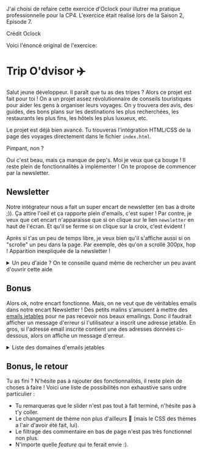 J'ai choisi de refaire cette exercice d'Oclock pour illutrer ma pratique professionnelle pour la CP4. L'exercice était réalisé lors de la Saison 2, Episode 7.

Crédit Oclock

Voici l'énoncé original de l'exercice:

# Trip O'dvisor :airplane:

Salut jeune développeur. Il paraît que tu as des tripes ? Alors ce projet est fait pour toi !
On a un projet assez révolutionnaire de conseils touristiques pour aider les gens à organiser leurs voyages. On y trouvera des avis, des guides, des bons plans sur les destinations les plus recherchées, les restaurants les plus fins, les hôtels les plus luxueux, etc.

Le projet est déjà bien avancé. Tu trouveras l'intégration HTML/CSS  de la page des voyages directement dans le fichier `index.html`.

Pimpant, non ?

Oui c'est beau, mais ça manque de pep's. Moi je veux que ça bouge ! Il reste plein de fonctionnalités à implémenter ! On te propose de commencer par la newsletter.

## Newsletter

Notre intégrateur nous a fait un super encart de newsletter (en bas à droite ;)). Ça attire l'oeil et ça rapporte plein d'emails, c'est super !
Par contre, je veux que cet encart n'apparaisse que si on clique sur le lien `newsletter` en haut de l'écran. Et qu'il se ferme si on clique sur la croix, c'est évident !

Après si t'as un peu de temps libre, je veux bien qu'il s'affiche aussi si on "scrolle" un peu dans la page. Par exemple, dès qu'on a scrollé 300px, hop ! Apparition inexpliquée de la newsletter !



<details>
  <summary>Un peu d'aide ? On te conseille quand même de rechercher un peu avant d'ouvrir cette aide</summary>
  
  Tu peux suivre les étapes suivantes : 
  - Commence par cacher l'encart par défaut. Si tu regarde attentivement, il te suffit d'ajouter une classe à l'élément dans le fichier HTML.
  - Ajoute un écouteur d'évènements sur le lien Newsletter dans le header. 
    - Attention au selecteur ! 
    - Pense à empêcher la redirection également (ie, le comportement par défaut d'un lien hypertexte)
  - Dans la fonction associée à l'évènement, déclenche l'affichage de l'élément (en lui retirant la classe, peut être ?).
  - Enfin, répete ces étapes pour la fermeture ;). 

</details>

## Bonus 

Alors ok, notre encart fonctionne. Mais, on ne veut que de véritables emails dans notre encart Newsletter ! 
Des petits malins s'amusent à mettre des [emails jetables](https://yopmail.com/fr/) pour ne pas recevoir nos beaux emailings. Donc il faudrait afficher un message d'erreur si l'utilisateur a inscrit une adresse jetable. 
En gros, si l'adresse email inscrite contient une des adresses données ci-dessous, alors on affiche un message d'erreur.

<details>
  <summary>Liste des domaines d'emails jetables</summary>
  
  ```js
  const forbiddenDomains = [
    '@yopmail.com',
    '@yopmail.fr',
    '@yopmail.net',
    '@cool.fr.nf',
    '@jetable.fr.nf',
    '@courriel.fr.nf',
    '@moncourrier.fr.nf',
    '@monemail.fr.nf',
    '@monmail.fr.nf',
    '@hide.biz.st',
    '@mymail.infos.st',
  ]
  ```
</details>


## Bonus, le retour
Tu as fini ? N'hésite pas à rajouter des fonctionnalités, il reste plein de choses à faire ! Voici une liste de possibilités non exhaustive sans ordre particulier : 

- Tu remarqueras que le slider n'est pas tout à fait terminé, n'hésite pas à t'y coller.
- Le changement de thème non plus d'ailleurs 🤔 (mais le CSS des thèmes a l'air d'avoir été fait, lui).
- Le filtrage des commentaire en bas de page n'est pas très fonctionnel non plus.
- N'importe quelle _feature_ qui te ferait envie :). 

